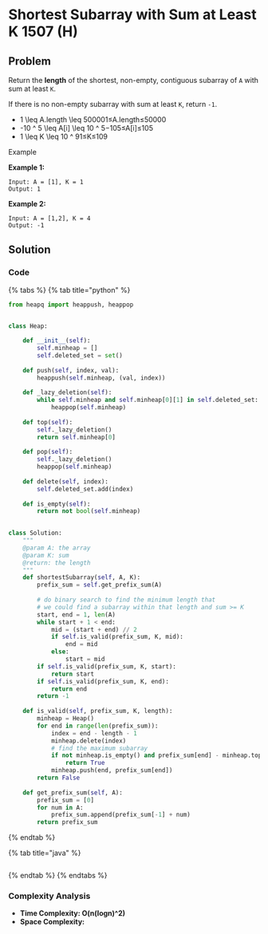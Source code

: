 # Shortest Subarray with Sum at Least K 1507 \(H\)

## Problem

Return the **length** of the shortest, non-empty, contiguous subarray of `A` with sum at least `K`.

If there is no non-empty subarray with sum at least `K`, return `-1`.

* 1 \leq A.length \leq 500001≤A.length≤50000
* -10 ^ 5 \leq A\[i\] \leq 10 ^ 5−10​5​​≤A\[i\]≤10​5​​
* 1 \leq K \leq 10 ^ 91≤K≤10​9​​

Example

**Example 1:**

```text
Input: A = [1], K = 1
Output: 1
```

**Example 2:**

```text
Input: A = [1,2], K = 4
Output: -1
```

## Solution 

### Code

{% tabs %}
{% tab title="python" %}
```python
from heapq import heappush, heappop


class Heap:
    
    def __init__(self):
        self.minheap = []
        self.deleted_set = set()
    
    def push(self, index, val):
        heappush(self.minheap, (val, index))
    
    def _lazy_deletion(self):
        while self.minheap and self.minheap[0][1] in self.deleted_set:
            heappop(self.minheap)
    
    def top(self):
        self._lazy_deletion()
        return self.minheap[0]
    
    def pop(self):
        self._lazy_deletion()
        heappop(self.minheap)
        
    def delete(self, index):
        self.deleted_set.add(index)
        
    def is_empty(self):
        return not bool(self.minheap)
        

class Solution:
    """
    @param A: the array
    @param K: sum
    @return: the length
    """
    def shortestSubarray(self, A, K):
        prefix_sum = self.get_prefix_sum(A)
        
        # do binary search to find the minimum length that
        # we could find a subarray within that length and sum >= K
        start, end = 1, len(A)
        while start + 1 < end:
            mid = (start + end) // 2
            if self.is_valid(prefix_sum, K, mid):
                end = mid
            else:
                start = mid
        if self.is_valid(prefix_sum, K, start):
            return start
        if self.is_valid(prefix_sum, K, end):
            return end
        return -1
    
    def is_valid(self, prefix_sum, K, length):
        minheap = Heap()
        for end in range(len(prefix_sum)):
            index = end - length - 1
            minheap.delete(index)
            # find the maximum subarray
            if not minheap.is_empty() and prefix_sum[end] - minheap.top()[0] >= K:
                return True
            minheap.push(end, prefix_sum[end])
        return False
        
    def get_prefix_sum(self, A):
        prefix_sum = [0]
        for num in A:
            prefix_sum.append(prefix_sum[-1] + num)
        return prefix_sum
```
{% endtab %}

{% tab title="java" %}
```

```
{% endtab %}
{% endtabs %}

### Complexity Analysis

* **Time Complexity: O\(n\(logn\)^2\)**
* **Space Complexity:**

